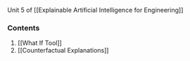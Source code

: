 Unit 5 of [[Explainable Artificial Intelligence for Engineering]]

### Contents
1. [[What If Tool]]
2. [[Counterfactual Explanations]]